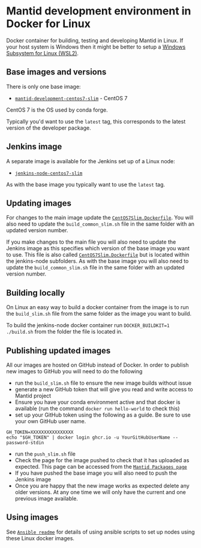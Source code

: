 # Mantid development environment in Docker for Linux

Docker container for building, testing and developing Mantid in Linux. If your host system is Windows then it might be better to setup a [Windows Subsystem for Linux (WSL2)](https://developer.mantidproject.org/WindowsSubsystemForLinux.html).

## Base images and versions

There is only one base image:

- [`mantid-development-centos7-slim`](https://github.com/mantidproject/dockerfiles/pkgs/container/mantid-development-centos7-slim/) - CentOS 7

CentOS 7 is the OS used by conda forge.

Typically you'd want to use the `latest` tag, this corresponds to the latest version of the developer package.

## Jenkins image

A separate image is available for the Jenkins set up of a Linux node:

- [`jenkins-node-centos7-slim`](https://github.com/mantidproject/dockerfiles/pkgs/container/jenkins-node-centos7-slim/) 

As with the base image you typically want to use the `latest` tag.

## Updating images

For changes to the main image update the [`CentOS7Slim.Dockerfile`](https://github.com/mantidproject/dockerfiles/tree/main/Linux/development/docker). You will also need to update the `build_common_slim.sh` file in the same folder with an updated version number. 

If you make changes to the main file you will also need to update the Jenkins image as this specifies which version of the base image you want to use. This file is also called [`CentOS7Slim.Dockerfile`](https://github.com/mantidproject/dockerfiles/tree/main/Linux/jenkins-node/docker) but is located within the jenkins-node subfolders. As with the base image you will also need to update the `build_common_slim.sh` file in the same folder with an updated version number.

## Building locally

On Linux an easy way to build a docker container from the image is to run the `build_slim.sh` file from the same folder as the image you want to build.

To build the jenkins-node docker container run `DOCKER_BUILDKIT=1 ./build.sh` from the folder the file is located in.

## Publishing updated images

All our images are hosted on GitHub instead of Docker. In order to publish new images to GitHub you will need to do the following

- run the `build_slim.sh` file to ensure the new image builds without issue
- generate a new GitHub token that will give you read and write access to Mantid project
- Ensure you have your conda environment active and that docker is available (run the command ```docker run hello-world``` to check this)
- set up your GitHub token using the following as a guide. Be sure to use your own GitHub user name.
```
GH_TOKEN=XXXXXXXXXXXXXXXX
echo "$GH_TOKEN" | docker login ghcr.io -u YourGitHubUserName --password-stdin
```
- run the `push_slim.sh` file
- Check the page for the image pushed to check that it has uploaded as expected. This page can be accessed from the [`Mantid Packages page`](https://github.com/orgs/mantidproject/packages)
- If you have pushed the base image you will also need to push the Jenkins image
- Once you are happy that the new image works as expected delete any older versions. At any one time we will only have the current and one previous image available.

## Using images
See [`Ansible readme`](https://github.com/mantidproject/dockerfiles/blob/main/Linux/jenkins-node/ansible/readme.md) for details of using ansible scripts to set up nodes using these Linux docker images.

